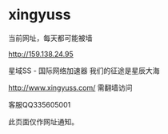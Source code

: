 # xingyuss


当前网址，每天都可能被墙


http://159.138.24.95



星域SS - 国际网络加速器 我们的征途是星辰大海

http://www.xingyuss.com/  需翻墙访问

客服QQ335605001

此页面仅作网址通知。

